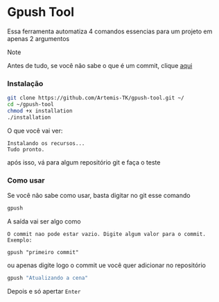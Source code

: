 # Gpush Tool

Essa ferramenta automatiza 4 comandos essencias para um projeto em apenas 2 argumentos

> [!NOTE]
> Antes de tudo, se você não sabe o que é um commit, clique [aqui](./COMMIT.md)

### Instalação
```bash
git clone https://github.com/Artemis-TK/gpush-tool.git ~/
cd ~/gpush-tool
chmod +x installation
./installation
```

O que você vai ver:
```nginx
Instalando os recursos...
Tudo pronto.
```

após isso, vá para algum repositório git e faça o teste

### Como usar

Se você não sabe como usar, basta digitar no git esse comando

```bash
gpush
```

A saída vai ser algo como
```nginx
O commit nao pode estar vazio. Digite algum valor para o commit.
Exemplo:

gpush "primeiro commit"
```

ou apenas digite logo o commit ue você quer adicionar no repositório

```bash
gpush "Atualizando a cena"
```

Depois e só apertar `Enter`